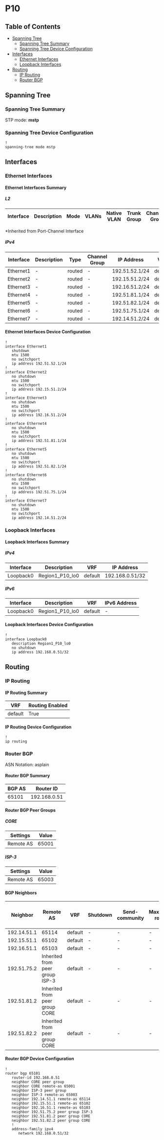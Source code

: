 # P10

## Table of Contents

- [Spanning Tree](#spanning-tree)
  - [Spanning Tree Summary](#spanning-tree-summary)
  - [Spanning Tree Device Configuration](#spanning-tree-device-configuration)
- [Interfaces](#interfaces)
  - [Ethernet Interfaces](#ethernet-interfaces)
  - [Loopback Interfaces](#loopback-interfaces)
- [Routing](#routing)
  - [IP Routing](#ip-routing)
  - [Router BGP](#router-bgp)

## Spanning Tree

### Spanning Tree Summary

STP mode: **mstp**

### Spanning Tree Device Configuration

```eos
!
spanning-tree mode mstp
```

## Interfaces

### Ethernet Interfaces

#### Ethernet Interfaces Summary

##### L2

| Interface | Description | Mode | VLANs | Native VLAN | Trunk Group | Channel-Group |
| --------- | ----------- | ---- | ----- | ----------- | ----------- | ------------- |

*Inherited from Port-Channel Interface

##### IPv4

| Interface | Description | Type | Channel Group | IP Address | VRF |  MTU | Shutdown | ACL In | ACL Out |
| --------- | ----------- | -----| ------------- | ---------- | ----| ---- | -------- | ------ | ------- |
| Ethernet1 | - | routed | - | 192.51.52.1/24 | default | 1500 | True | - | - |
| Ethernet2 | - | routed | - | 192.15.51.2/24 | default | 1500 | False | - | - |
| Ethernet3 | - | routed | - | 192.16.51.2/24 | default | 1500 | False | - | - |
| Ethernet4 | - | routed | - | 192.51.81.1/24 | default | 1500 | False | - | - |
| Ethernet5 | - | routed | - | 192.51.82.1/24 | default | 1500 | False | - | - |
| Ethernet6 | - | routed | - | 192.51.75.1/24 | default | 1500 | False | - | - |
| Ethernet7 | - | routed | - | 192.14.51.2/24 | default | 1500 | False | - | - |

#### Ethernet Interfaces Device Configuration

```eos
!
interface Ethernet1
   shutdown
   mtu 1500
   no switchport
   ip address 192.51.52.1/24
!
interface Ethernet2
   no shutdown
   mtu 1500
   no switchport
   ip address 192.15.51.2/24
!
interface Ethernet3
   no shutdown
   mtu 1500
   no switchport
   ip address 192.16.51.2/24
!
interface Ethernet4
   no shutdown
   mtu 1500
   no switchport
   ip address 192.51.81.1/24
!
interface Ethernet5
   no shutdown
   mtu 1500
   no switchport
   ip address 192.51.82.1/24
!
interface Ethernet6
   no shutdown
   mtu 1500
   no switchport
   ip address 192.51.75.1/24
!
interface Ethernet7
   no shutdown
   mtu 1500
   no switchport
   ip address 192.14.51.2/24
```

### Loopback Interfaces

#### Loopback Interfaces Summary

##### IPv4

| Interface | Description | VRF | IP Address |
| --------- | ----------- | --- | ---------- |
| Loopback0 | Region1_P10_lo0 | default | 192.168.0.51/32 |

##### IPv6

| Interface | Description | VRF | IPv6 Address |
| --------- | ----------- | --- | ------------ |
| Loopback0 | Region1_P10_lo0 | default | - |

#### Loopback Interfaces Device Configuration

```eos
!
interface Loopback0
   description Region1_P10_lo0
   no shutdown
   ip address 192.168.0.51/32
```

## Routing

### IP Routing

#### IP Routing Summary

| VRF | Routing Enabled |
| --- | --------------- |
| default | True |

#### IP Routing Device Configuration

```eos
!
ip routing
```

### Router BGP

ASN Notation: asplain

#### Router BGP Summary

| BGP AS | Router ID |
| ------ | --------- |
| 65101 | 192.168.0.51 |

#### Router BGP Peer Groups

##### CORE

| Settings | Value |
| -------- | ----- |
| Remote AS | 65001 |

##### ISP-3

| Settings | Value |
| -------- | ----- |
| Remote AS | 65003 |

#### BGP Neighbors

| Neighbor | Remote AS | VRF | Shutdown | Send-community | Maximum-routes | Allowas-in | BFD | RIB Pre-Policy Retain | Route-Reflector Client | Passive | TTL Max Hops |
| -------- | --------- | --- | -------- | -------------- | -------------- | ---------- | --- | --------------------- | ---------------------- | ------- | ------------ |
| 192.14.51.1 | 65114 | default | - | - | - | - | - | - | - | - | - |
| 192.15.51.1 | 65102 | default | - | - | - | - | - | - | - | - | - |
| 192.16.51.1 | 65103 | default | - | - | - | - | - | - | - | - | - |
| 192.51.75.2 | Inherited from peer group ISP-3 | default | - | - | - | - | - | - | - | - | - |
| 192.51.81.2 | Inherited from peer group CORE | default | - | - | - | - | - | - | - | - | - |
| 192.51.82.2 | Inherited from peer group CORE | default | - | - | - | - | - | - | - | - | - |

#### Router BGP Device Configuration

```eos
!
router bgp 65101
   router-id 192.168.0.51
   neighbor CORE peer group
   neighbor CORE remote-as 65001
   neighbor ISP-3 peer group
   neighbor ISP-3 remote-as 65003
   neighbor 192.14.51.1 remote-as 65114
   neighbor 192.15.51.1 remote-as 65102
   neighbor 192.16.51.1 remote-as 65103
   neighbor 192.51.75.2 peer group ISP-3
   neighbor 192.51.81.2 peer group CORE
   neighbor 192.51.82.2 peer group CORE
   !
   address-family ipv4
      network 192.168.0.51/32
```
